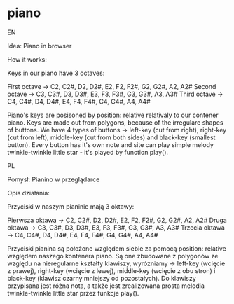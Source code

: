 # piano

EN

Idea: Piano in browser

How it works:

Keys in our piano have 3 octaves:

First octave -> C2, C2#, D2, D2#, E2, F2, F2#, G2, G2#, A2, A2#
Second octave -> C3, C3#, D3, D3#, E3, F3, F3#, G3, G3#, A3, A3#
Third octave -> C4, C4#, D4, D4#, E4, F4, F4#, G4, G4#, A4, A4#

Piano's keys are posisoned by position: relative relativaly to our contener piano. Keys are made out from polygons, because of the irregulare shapes of buttons. We have 4 types of buttons -> left-key (cut from right), right-key (cut from left), middle-key (cut from both sides) and black-key (smallest button). Every button has it's own note and site can play simple melody twinkle-twinkle little star - it's played by function play().

PL

Pomysł: Pianino w przeglądarce

Opis działania:

Przyciski w naszym pianinie mają 3 oktawy:

Pierwsza oktawa -> C2, C2#, D2, D2#, E2, F2, F2#, G2, G2#, A2, A2#
Druga oktawa -> C3, C3#, D3, D3#, E3, F3, F3#, G3, G3#, A3, A3#
Trzecia oktawa -> C4, C4#, D4, D4#, E4, F4, F4#, G4, G4#, A4, A4#

Przyciski pianina są położone względem siebie za pomocą position: relative względem naszego kontenera piano. Są one zbudowane z polygonów ze względu na nieregularne kształty klawiszy, wyróżniamy -> left-key (wcięcie z prawej), right-key (wcięcie z lewej), middle-key (wcięcie z obu stron) i black-key (klawisz czarny mniejszy od pozostałych). Do klawiszy przypisana jest różna nota, a także jest zrealizowana prosta melodia twinkle-twinkle little star przez funkcje play().
